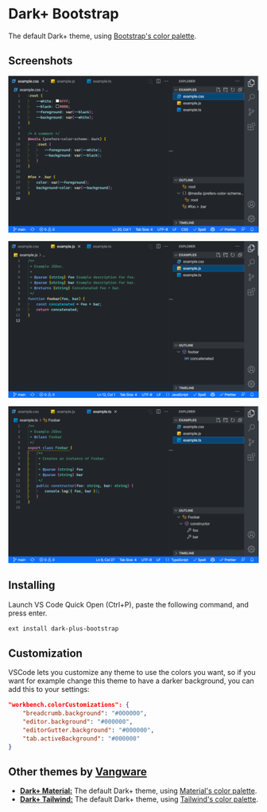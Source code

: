 # Dark+ Bootstrap

The default Dark+ theme, using [Bootstrap's color palette](https://getbootstrap.com/docs/5.0/customize/color/#all-colors).

## Screenshots

![CSS screenshot](https://raw.githubusercontent.com/vangware/dark-plus-bootstrap/main/screenshots/css.png)

![JavaScript screenshot](https://raw.githubusercontent.com/vangware/dark-plus-bootstrap/main/screenshots/javascript.png)

![TypeScript screenshot](https://raw.githubusercontent.com/vangware/dark-plus-bootstrap/main/screenshots/typescript.png)

## Installing

Launch VS Code Quick Open (Ctrl+P), paste the following command, and press enter.

```bash
ext install dark-plus-bootstrap
```

## Customization

VSCode lets you customize any theme to use the colors you want, so if you want for example change this theme to have a darker background, you can add this to your settings:

```json
"workbench.colorCustomizations": {
	"breadcrumb.background": "#000000",
	"editor.background": "#000000",
	"editorGutter.background": "#000000",
	"tab.activeBackground": "#000000"
}
```

## Other themes by [Vangware](https://vangware.com)

-   [**Dark+ Material:**](https://lshi.ru/dark-plus-material) The default Dark+ theme, using [Material's color palette](https://material.io/design/color/the-color-system.html#tools-for-picking-colors).
-   [**Dark+ Tailwind:**](https://lshi.ru/dark-plus-tailwind) The default Dark+ theme, using [Tailwind's color palette](https://tailwindcss.com/docs/customizing-colors).
